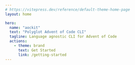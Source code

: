 ```yaml
---
# https://vitepress.dev/reference/default-theme-home-page
layout: home

hero:
  name: "aockit"
  text: "Polyglot Advent of Code CLI"
  tagline: Language agnostic CLI for Advent of Code
  actions:
    - theme: brand
      text: Get Started
      link: /getting-started
---
```

